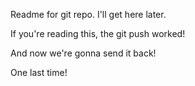 Readme for git repo. I'll get here later.

If you're reading this, the git push worked!

And now we're gonna send it back!

One last time!
